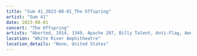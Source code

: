 ```yaml
---
title: "Sum 41_2023-08-01_The Offspring"
artist: "Sum 41"
date: 2023-08-01
concert: "The Offspring"
artists: "Aborted, 1914, 1349, Apache 207, Billy Talent, Anti-Flag, Amon Amarth, Arch Enemy, Sum 41, Architects, Beauty School, Simple Plan, The Offspring, All Faces Down, Annisokay"
location: "White River Amphitheatre"
location_details: "None, United States"
---
```

